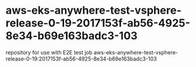# aws-eks-anywhere-test-vsphere-release-0-19-2017153f-ab56-4925-8e34-b69e163badc3-103
repository for use with E2E test job aws-eks-anywhere-test-vsphere-release-0-19:2017153f-ab56-4925-8e34-b69e163badc3-103

